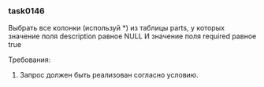
### task0146

Выбрать все колонки (используй *) из таблицы parts,
у которых значение поля description равное NULL И
значение поля required равное true


Требования:
1.	Запрос должен быть реализован согласно условию.


